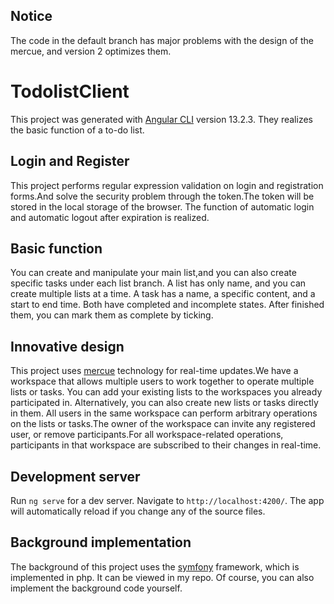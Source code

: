 ## Notice

The code in the default branch has major problems with the design of the mercue, and version 2 optimizes them.

# TodolistClient

This project was generated with [Angular CLI](https://github.com/angular/angular-cli) version 13.2.3.
They realizes the basic function of a to-do list.

## Login and Register

This project performs regular expression validation on login and registration forms.And solve the security problem through the token.The token will be stored in the local storage of the browser. The function of automatic login and automatic logout after expiration is realized.

## Basic function
You can create and manipulate your main list,and you can also create specific tasks under each list branch.
A list has only name, and you can create multiple lists at a time. A task has a name, a specific content, and a start to end time. Both have completed and incomplete states. After finished them, you can mark them as complete by ticking.

## Innovative design

This project uses [mercue](https://mercure.rocks/) technology for real-time updates.We have a workspace that allows multiple users to work together to operate multiple lists or tasks.
You can add your existing lists to the workspaces you already participated in. Alternatively, you can also create new lists or tasks directly in them.
All users in the same workspace can perform arbitrary operations on the lists or tasks.The owner of the workspace can invite any registered user, or remove participants.For all workspace-related operations, participants in that workspace are subscribed to their changes in real-time.

## Development server

Run `ng serve` for a dev server. Navigate to `http://localhost:4200/`. The app will automatically reload if you change any of the source files.

## Background implementation

The background of this project uses the [symfony](https://symfony.com/) framework, which is implemented in php. It can be viewed in my repo. Of course, you can also implement the background code yourself.

